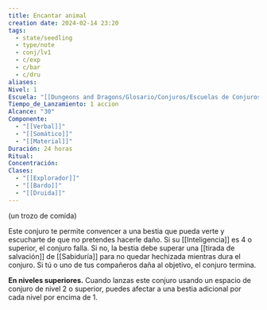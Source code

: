 ```yaml
---
title: Encantar animal
creation date: 2024-02-14 23:20
tags:
  - state/seedling
  - type/note
  - conj/lv1
  - c/exp
  - c/bar
  - c/dru
aliases: 
Nivel: 1
Escuela: "[[Dungeons and Dragons/Glosario/Conjuros/Escuelas de Conjuros/Encantamiento]]"
Tiempo_de_Lanzamiento: 1 accion
Alcance: "30"
Componente:
  - "[[Verbal]]"
  - "[[Somático]]"
  - "[[Material]]"
Duración: 24 horas
Ritual: 
Concentración: 
Clases:
  - "[[Explorador]]"
  - "[[Bardo]]"
  - "[[Druida]]"
---
```

(un trozo de comida)

Este conjuro te permite convencer a una bestia que pueda verte y escucharte de que no pretendes hacerle daño. Si su [[Inteligencia]] es 4 o superior, el conjuro falla. Si no, la bestia debe superar una [[tirada de salvación]] de [[Sabiduría]] para no quedar hechizada mientras dura el conjuro. Si tú o uno de tus compañeros daña al objetivo, el conjuro termina.

**En niveles superiores.** Cuando lanzas este conjuro usando un espacio de conjuro de nivel 2 o superior, puedes afectar a una bestia adicional por cada nivel por encima de 1.
